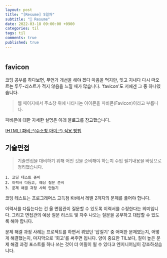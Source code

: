 ```yaml
---
layout: post
title: "[Resume] 5일차"
subtitle: "👑 Resume"
date: 2022-03-18 09:00:00 +0900
categories: til
tags: til
comments: true
published: true
---
```


<img src="https://media.vlpt.us/images/djdu4496/post/2fa5b066-0d61-47d5-8654-d4c59cc88192/%E1%84%8A%E1%85%A5%E1%86%B7%E1%84%82%E1%85%A6%E1%84%8B%E1%85%B5%E1%86%AF%20%7C%20TIL(2).png" alt="" />

<h2 style="font-family: -apple-system">favicon</h2>
<p>코딩 공부를 하다보면, 무언가 개선을 해야 겠다 마음을 먹지만, 잊고 지내다 다시 떠오르는 투두-리스트가 적지 않음을 느낄 때가 많습니다. 'favicon'도 저에겐 그 중 하나였습니다.  </p>

> 웹 페이지에서 주소창 위에 나타나는 아이콘을 파비콘(Favicon)이라고 부릅니다.

<p> 파비콘에 대한 자세한 설명은 아래 블로그를 참고했습니다. </p>

[[HTML] 파비콘(주소창 아이콘) 적용 방법](https://angelplayer.tistory.com/124)

<p> </p>

<h2 style="font-family: -apple-system">기술면접</h2>

> 기술면접을 대비하기 위해 어떤 것을 준비해야 하는지 수업 필기내용을 바탕으로 정리했습니다. 


```
1. 코딩 테스트 준비
2. 이력서 다듬고, 예상 질문 준비
3. 문제 해결 과정 사례 만들기
```
<p> 코딩 테스트는 프로그래머스 고득점 Kit에서 레벨 2까지의 문제를 풀어야 합니다.  </p>

<p> 이력서를 다듬는다는 건 올 면접관이 질문할 수 있도록 이력서를 수정한다는 의미입니다. 그리고 면접관의 예상 질문 리스트 및 자주 나오는 질문을 공부하고 대답할 수 있도록 해야 합니다.</p>

<p> 문제 해결 과정 사례는 프로젝트를 하면서 겪었던 '삽질기' 중 어떠한 문제였는지, 어떻게 해결했는지, 마지막으로 '회고'를 써주면 됩니다. 양이 중요한 TIL보다, 질이 높은 문제 해결 과정 포스트를 하나 쓰는 것이 더 어필이 될 수 있다고 엔지니어님이 강조하셨습니다.</p>